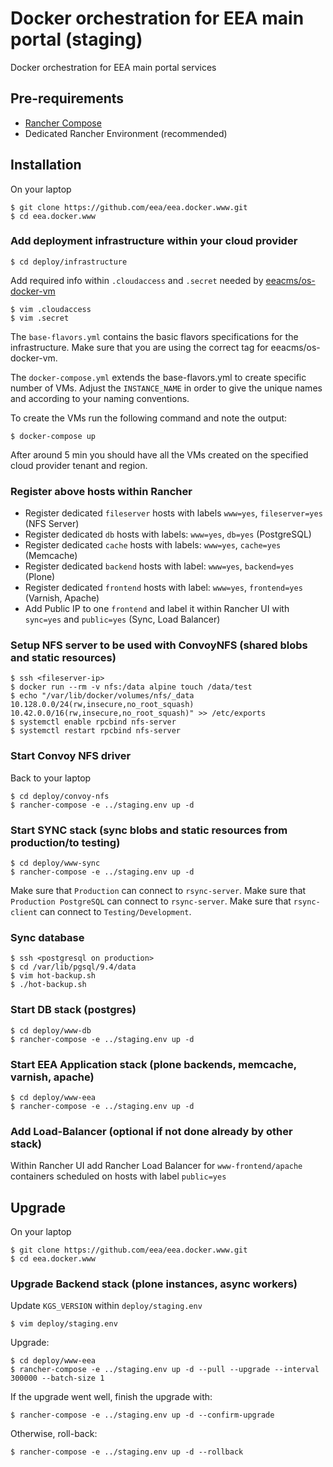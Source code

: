 # Docker orchestration for EEA main portal (staging)

Docker orchestration for EEA main portal services

## Pre-requirements

* [Rancher Compose](http://docs.rancher.com/rancher/rancher-compose/)
* Dedicated Rancher Environment (recommended)

## Installation

On your laptop

    $ git clone https://github.com/eea/eea.docker.www.git
    $ cd eea.docker.www

### Add deployment infrastructure within your cloud provider

    $ cd deploy/infrastructure

Add required info within `.cloudaccess` and `.secret` needed by [eeacms/os-docker-vm](https://github.com/eea/eea.docker.openstack.host#usage)

    $ vim .cloudaccess
    $ vim .secret

The `base-flavors.yml` contains the basic flavors specifications for the infrastructure. Make sure that you are using the correct tag for eeacms/os-docker-vm.

The `docker-compose.yml` extends the base-flavors.yml to create specific number of VMs. Adjust the `INSTANCE_NAME` in order to give the unique names and according to your naming conventions.

To create the VMs run the following command and note the output:

    $ docker-compose up

After around 5 min you should have all the VMs created on the specified cloud provider tenant and region.

### Register above hosts within Rancher

* Register dedicated `fileserver` hosts with labels `www=yes`, `fileserver=yes` (NFS Server)
* Register dedicated `db` hosts with labels: `www=yes`, `db=yes` (PostgreSQL)
* Register dedicated `cache` hosts with labels: `www=yes`, `cache=yes` (Memcache)
* Register dedicated `backend` hosts with label: `www=yes`, `backend=yes` (Plone)
* Register dedicated `frontend` hosts with label: `www=yes`, `frontend=yes` (Varnish, Apache)
* Add Public IP to one `frontend` and label it within Rancher UI with `sync=yes` and `public=yes` (Sync, Load Balancer)

### Setup NFS server to be used with ConvoyNFS (shared blobs and static resources)

    $ ssh <fileserver-ip>
    $ docker run --rm -v nfs:/data alpine touch /data/test
    $ echo "/var/lib/docker/volumes/nfs/_data 10.128.0.0/24(rw,insecure,no_root_squash) 10.42.0.0/16(rw,insecure,no_root_squash)" >> /etc/exports
    $ systemctl enable rpcbind nfs-server
    $ systemctl restart rpcbind nfs-server

### Start Convoy NFS driver

Back to your laptop

    $ cd deploy/convoy-nfs
    $ rancher-compose -e ../staging.env up -d

### Start SYNC stack (sync blobs and static resources from production/to testing)

    $ cd deploy/www-sync
    $ rancher-compose -e ../staging.env up -d

Make sure that `Production` can connect to `rsync-server`.
Make sure that `Production PostgreSQL` can connect to `rsync-server`.
Make sure that `rsync-client` can connect to `Testing/Development`.

### Sync database

    $ ssh <postgresql on production>
    $ cd /var/lib/pgsql/9.4/data
    $ vim hot-backup.sh
    $ ./hot-backup.sh

### Start DB stack (postgres)

    $ cd deploy/www-db
    $ rancher-compose -e ../staging.env up -d

### Start EEA Application stack (plone backends, memcache, varnish, apache)

    $ cd deploy/www-eea
    $ rancher-compose -e ../staging.env up -d

### Add Load-Balancer (optional if not done already by other stack)

Within Rancher UI add Rancher Load Balancer for `www-frontend/apache` containers
scheduled on hosts with label `public=yes`

## Upgrade

On your laptop

    $ git clone https://github.com/eea/eea.docker.www.git
    $ cd eea.docker.www

### Upgrade Backend stack (plone instances, async workers)

Update `KGS_VERSION` within `deploy/staging.env`

    $ vim deploy/staging.env

Upgrade:

    $ cd deploy/www-eea
    $ rancher-compose -e ../staging.env up -d --pull --upgrade --interval 300000 --batch-size 1

If the upgrade went well, finish the upgrade with:

    $ rancher-compose -e ../staging.env up -d --confirm-upgrade

Otherwise, roll-back:

    $ rancher-compose -e ../staging.env up -d --rollback
